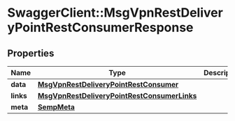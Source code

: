 # SwaggerClient::MsgVpnRestDeliveryPointRestConsumerResponse

## Properties
Name | Type | Description | Notes
------------ | ------------- | ------------- | -------------
**data** | [**MsgVpnRestDeliveryPointRestConsumer**](MsgVpnRestDeliveryPointRestConsumer.md) |  | [optional] 
**links** | [**MsgVpnRestDeliveryPointRestConsumerLinks**](MsgVpnRestDeliveryPointRestConsumerLinks.md) |  | [optional] 
**meta** | [**SempMeta**](SempMeta.md) |  | 


